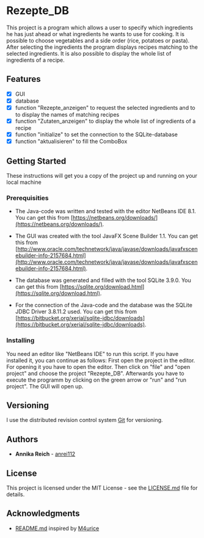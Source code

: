 # Rezepte_DB

This project is a program which allows a user to specify which ingredients he has just ahead 
or what ingredients he wants to use for cooking.
It is possible to choose vegetables and a side order (rice, potatoes or pasta).
After selecting the ingredients the program displays recipes matching to the selected ingredients.
It is also possible to display the whole list of ingredients of a recipe.

## Features

- [x] GUI
- [x] database
- [x] function "Rezepte_anzeigen" to request the selected ingredients and to to display the names of matching recipes
- [x] function "Zutaten_anzeigen" to display the whole list of ingredients of a recipe
- [x] function "initialize" to set the connection to the SQLite-database
- [x] function "aktualisieren" to fill the ComboBox

## Getting Started

These instructions will get you a copy of the project up and running on your local machine

### Prerequisities

- The Java-code was written and tested with the editor NetBeans IDE 8.1.
  You can get this from [https://netbeans.org/downloads/](https://netbeans.org/downloads/).
  
- The GUI was created with the tool JavaFX Scene Builder 1.1.
  You can get this from [http://www.oracle.com/technetwork/java/javase/downloads/javafxscenebuilder-info-2157684.html](http://www.oracle.com/technetwork/java/javase/downloads/javafxscenebuilder-info-2157684.html).
  
- The database was generated and filled with the tool SQLite 3.9.0.
  You can get this from [https://sqlite.org/download.html](https://sqlite.org/download.html).
  
- For the connection of the Java-code and the database was the SQLite JDBC Driver 3.8.11.2 used.
  You can get this from [https://bitbucket.org/xerial/sqlite-jdbc/downloads](https://bitbucket.org/xerial/sqlite-jdbc/downloads).

### Installing

You need an editor like "NetBeans IDE" to run this script.
If you have installed it, you can continue as follows:
First open the project in the editor.
For opening it you have to open the editor. Then click on "file" and "open project" and choose the project "Rezepte_DB".
Afterwards you have to execute the programm by clicking on the green arrow or "run" and "run project".
The GUI will open up.

## Versioning

I use the distributed revision control system [Git](https://git-scm.com/) for versioning.

## Authors

* **Annika Reich** - [anrei112](https://github.com/anrei112)

## License

This project is licensed under the MIT License - see the [LICENSE.md](https://github.com/I4-Projektseminar-HHU-2016/seminar-project-anrei112/blob/master/LICENSE.md) file for details.

## Acknowledgments

* [README.md](https://github.com/I4-Projektseminar-HHU-2016/seminar-project-anrei112/blob/master/README.md) inspired by [M4urice](https://github.com/I4-Projektseminar-HHU-2016/info/blob/master/README-TEMPLATE.md)

